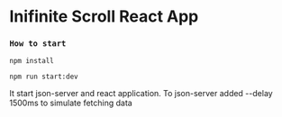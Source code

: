 # Inifinite Scroll React App

### `How to start`

`npm install`

`npm run start:dev`

It start json-server and react application.
To json-server added --delay 1500ms to simulate fetching data
